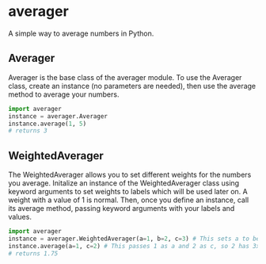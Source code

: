 # averager
A simple way to average numbers in Python.
## Averager
Averager is the base class of the averager module.  To use the Averager class, create an instance (no parameters are needed), then use the average method to average your numbers.
```python
import averager
instance = averager.Averager
instance.average(1, 5)
# returns 3
```
## WeightedAverager
The WeightedAverager allows you to set different weights for the numbers you average.  Initalize an instance of the WeightedAverager class using keyword arguments to set weights to labels which will be used later on.  A weight with a value of 1 is normal.  Then, once you define an instance, call its average method, passing keyword arguments with your labels and values.
```python
import averager
instance = averager.WeightedAverager(a=1, b=2, c=3) # This sets a to be 1x, b to be 2x, and c to be 3x.
instance.average(a=1, c=2) # This passes 1 as a and 2 as c, so 2 has 3x the weight of 1.
# returns 1.75
```
